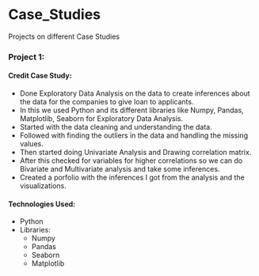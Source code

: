# Case_Studies
Projects on different Case Studies

### Project 1:
#### Credit Case Study:
- Done Exploratory Data Analysis on the data to create inferences about the data for the companies to give loan to applicants.
- In this we used Python and its different libraries like Numpy, Pandas, Matplotlib, Seaborn for Exploratory Data Analysis.
- Started with the data cleaning and understanding the data.
- Followed with finding the outliers in the data and handling the missing values.
- Then started doing Univariate Analysis and Drawing correlation matrix.
- After this checked for variables for higher correlations so we can do Bivariate and Multivariate analysis and take some inferences.
- Created a porfolio with the inferences I got from the analysis and the visualizations.
#### Technologies Used:
- Python
- Libraries:
  - Numpy
  - Pandas
  - Seaborn
  - Matplotlib
